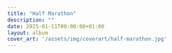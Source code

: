 ```yaml
---
title: "Half Marathon"
description: ""
date: 2025-01-11T00:00:00+01:00
layout: album
cover_art: '/assets/img/coverart/half-marathon.jpg'
---
```

